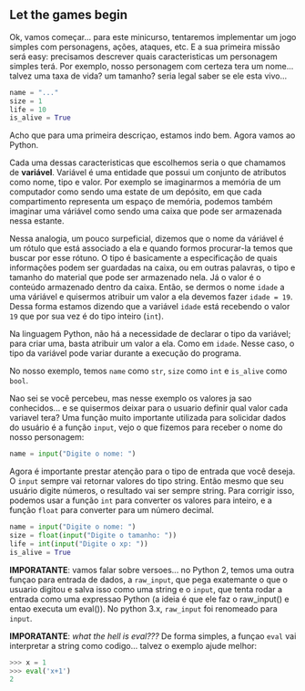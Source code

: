## Let the games begin

Ok, vamos começar... para este minicurso, tentaremos implementar um jogo simples com personagens, ações, ataques, etc. E a sua primeira missão será easy: precisamos descrever quais caracteristicas um personagem simples terá. Por exemplo, nosso personagem com certeza tera um nome... talvez uma taxa de vida? um tamanho? seria legal saber se ele esta vivo...

```python
name = "..."
size = 1
life = 10
is_alive = True
```
    
Acho que para uma primeira descriçao, estamos indo bem. Agora vamos ao Python. 

Cada uma dessas caracteristicas que escolhemos seria o que chamamos de **variável**. Variável é uma entidade que possui um conjunto de atributos como nome, tipo e valor. Por exemplo se imaginarmos a memória de um computador como sendo uma estate de um depósito, em que cada compartimento representa um espaço de memória, podemos também imaginar uma váriável como sendo uma caixa que pode ser armazenada nessa estante.

Nessa analogia, um pouco surpeficial, dizemos que o nome da váriável é um rótulo que está associado a ela e quando formos procurar-la temos que buscar por esse rótuno. O tipo é basicamente a especificação de quais informações podem ser guardadas na caixa, ou em outras palavras, o tipo e tamanho do material que pode ser armazenado nela. Já o valor é o conteúdo armazenado dentro da caixa. Então, se dermos o nome ```idade``` a uma váriável e quisermos atribuir um valor a ela devemos fazer ```idade = 19```. Dessa forma estamos dizendo que a variável ```idade``` está recebendo o valor ```19``` que por sua vez é do tipo inteiro (```int```).

Na linguagem Python, não há a necessidade de declarar o tipo da variável; para criar uma, basta atribuir um valor a ela. Como em ```idade```. Nesse caso, o tipo da variável pode variar durante a execução do programa.

No nosso exemplo, temos ```name``` como ```str```, ```size``` como ```int``` e ```is_alive``` como ```bool```.

Nao sei se você percebeu, mas nesse exemplo os valores ja sao conhecidos... e se quisermos deixar para o usuario definir qual valor cada variavel tera? Uma função muito importante utilizada para solicidar dados do usuário é a função ```input```, vejo o que fizemos para receber o nome do nosso personagem:

```python
name = input("Digite o nome: ") 
```

Agora é importante prestar atenção para o tipo de entrada que você deseja. O ```input``` sempre vai retornar valores do tipo string. Então mesmo que seu usuário digite números, o resultado vai ser sempre string. Para corrigir isso, podemos usar a função ```int``` para converter os valores para inteiro, e a função ```float``` para converter para um número decimal.

```python
name = input("Digite o nome: ") 
size = float(input("Digite o tamanho: "))
life = int(input("Digite o xp: "))
is_alive = True
```

**IMPORATANTE**: vamos falar sobre versoes... no Python 2, temos uma outra funçao para entrada de dados, a ```raw_input```, que pega exatemante o que o usuario digitou e salva isso como uma string e o ```input```, que tenta rodar a entrada como uma expressao Python (a ideia é que ele faz o raw_input() e entao executa um eval()).
No python 3.x, ```raw_input``` foi renomeado para ```input```.

**IMPORATANTE**: *what the hell is eval???* De forma simples, a funçao ```eval``` vai interpretar a string como codigo... talvez o exemplo ajude melhor:

```python
>>> x = 1
>>> eval('x+1')
2
```